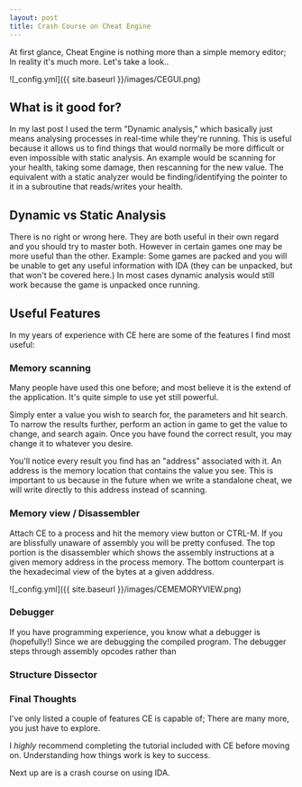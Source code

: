 ```yaml
---
layout: post
title: Crash Course on Cheat Engine
---
```


At first glance, Cheat Engine is nothing more than a simple memory editor; In reality it's much more. Let's take a look..

![_config.yml]({{ site.baseurl }}/images/CEGUI.png)


## What is it good for?

In my last post I used the term "Dynamic analysis," which basically just means analysing processes in real-time while they're running. This is useful because it allows us to find things that would normally be more difficult or even impossible with static analysis. An example would be scanning for your health, taking some damage, then rescanning for the new value. The equivalent with a static analyzer would be finding/identifying the pointer to it in a subroutine that reads/writes your health. 

## Dynamic vs Static Analysis

There is no right or wrong here. They are both useful in their own regard and you should try to master both. However in certain games one may be more useful than the other. Example: Some games are packed and you will be unable to get any useful information with IDA (they can be unpacked, but that won't be covered here.) In most cases dynamic analysis would still work because the game is unpacked once running.

## Useful Features

In my years of experience with CE here are some of the features I find most useful:

### Memory scanning

Many people have used this one before; and most believe it is the extend of the application. It's quite simple to use yet still powerful.

Simply enter a value you wish to search for, the parameters and hit search. To narrow the results further, perform an action in game to get the value to change, and search again. Once you have found the correct result, you may change it to whatever you desire.

You'll notice every result you find has an "address" associated with it. An address is the memory location that contains the value you see. This is important to us because in the future when we write a standalone cheat, we will write directly to this address instead of scanning.

### Memory view / Disassembler

Attach CE to a process and hit the memory view button or CTRL-M. If you are blissfully unaware of assembly you will be pretty confused. The top portion is the disassembler which shows the assembly instructions at a given memory address in the process memory. The bottom counterpart is the hexadecimal view of the bytes at a given adddress.

![_config.yml]({{ site.baseurl }}/images/CEMEMORYVIEW.png)

### Debugger

If you have programming experience, you know what a debugger is (hopefully!)
Since we are debugging the compiled program. The debugger steps through assembly opcodes rather than 

### Structure Dissector

### Final Thoughts

I've only listed a couple of features CE is capable of; There are many more, you just have to explore.

I _highly_ recommend completing the tutorial included with CE before moving on. Understanding how things work is key to success.

Next up are is a crash course on using IDA.








